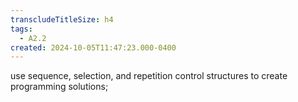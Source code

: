 ```yaml
---
transcludeTitleSize: h4
tags:
  - A2.2
created: 2024-10-05T11:47:23.000-0400
---
```

use sequence, selection, and repetition control structures to create programming solutions;
